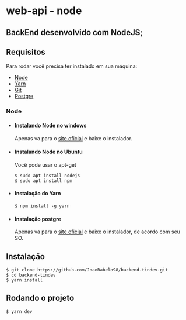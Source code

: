 # web-api - node

BackEnd desenvolvido com NodeJS;
---
## Requisitos

Para rodar você precisa ter instalado em sua máquina: 

 - [Node](https://nodejs.org/en/)
 - [Yarn](https://yarnpkg.com/pt-BR/)
 - [Git](https://git-scm.com/downloads)
 - [Postgre](https://www.postgresql.org/download/)

### Node
- #### Instalando Node no windows

  Apenas va para o [site oficial](https://nodejs.org/) e baixe o instalador.

- #### Instalando Node no Ubuntu

  Você pode usar o apt-get

      $ sudo apt install nodejs
      $ sudo apt install npm
      
- #### Instalação do Yarn

      $ npm install -g yarn
      
- #### Instalação postgre

  Apenas va para o [site oficial](https://www.postgresql.org/download/) e baixe o instalador, de acordo com seu SO.

## Instalação

    $ git clone https://github.com/JoaoRabelo98/backend-tindev.git
    $ cd backend-tindev
    $ yarn install

## Rodando o projeto

    $ yarn dev
